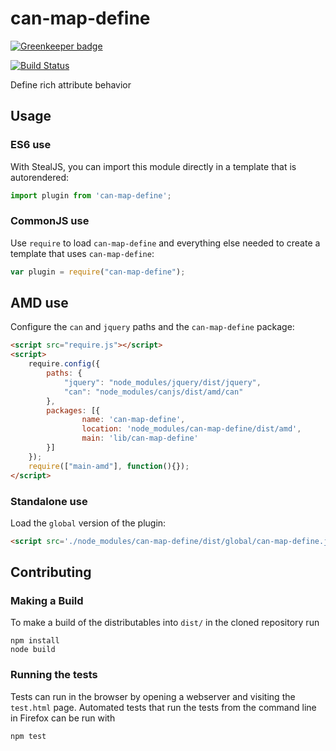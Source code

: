 # can-map-define

[![Greenkeeper badge](https://badges.greenkeeper.io/canjs/can-map-define.svg)](https://greenkeeper.io/)

[![Build Status](https://travis-ci.org/canjs/can-map-define.png?branch=master)](https://travis-ci.org/canjs/can-map-define)

Define rich attribute behavior

## Usage

### ES6 use

With StealJS, you can import this module directly in a template that is autorendered:

```js
import plugin from 'can-map-define';
```

### CommonJS use

Use `require` to load `can-map-define` and everything else
needed to create a template that uses `can-map-define`:

```js
var plugin = require("can-map-define");
```

## AMD use

Configure the `can` and `jquery` paths and the `can-map-define` package:

```html
<script src="require.js"></script>
<script>
	require.config({
	    paths: {
	        "jquery": "node_modules/jquery/dist/jquery",
	        "can": "node_modules/canjs/dist/amd/can"
	    },
	    packages: [{
		    	name: 'can-map-define',
		    	location: 'node_modules/can-map-define/dist/amd',
		    	main: 'lib/can-map-define'
	    }]
	});
	require(["main-amd"], function(){});
</script>
```

### Standalone use

Load the `global` version of the plugin:

```html
<script src='./node_modules/can-map-define/dist/global/can-map-define.js'></script>
```

## Contributing

### Making a Build

To make a build of the distributables into `dist/` in the cloned repository run

```
npm install
node build
```

### Running the tests

Tests can run in the browser by opening a webserver and visiting the `test.html` page.
Automated tests that run the tests from the command line in Firefox can be run with

```
npm test
```
